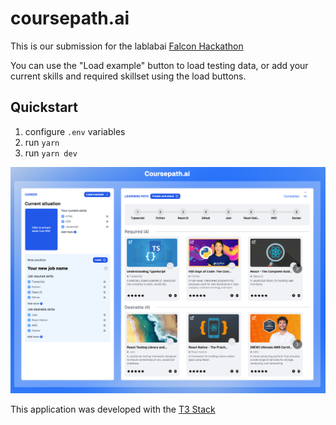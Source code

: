 # coursepath.ai

This is our submission for the lablabai [Falcon Hackathon](https://lablab.ai/event/falcon-hackathon/kibernum-usa/careerpath-ai)

You can use the "Load example" button to load testing data, or add your current skills and required skillset using the load buttons.

## Quickstart

1. configure `.env` variables
2. run `yarn`
3. run `yarn dev`

![demo](/public/demo.png)

This application was developed with the [T3 Stack](https://create.t3.gg/)
